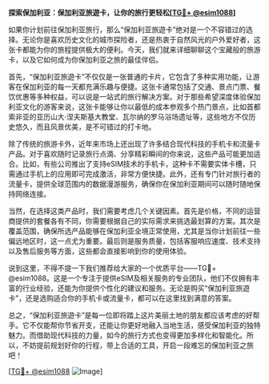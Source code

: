 **探索保加利亚：保加利亚旅遊卡，让你的旅行更轻松[[TG💪+ @esim1088](https://t.me/s/esim1088)]**

如果你计划前往保加利亚旅行，那么“保加利亚旅遊卡”绝对是一个不容错过的选择。无论你是喜欢历史文化的城市探险者，还是热衷于自然风光的户外爱好者，这张卡都能为你的旅程提供极大的便利。今天，我们就来详细聊聊这个宝藏般的旅游卡，以及它如何成为你保加利亚之旅的最佳伴侣。

首先，“保加利亚旅遊卡”不仅仅是一张普通的卡片，它包含了多种实用功能，让游客在保加利亚的每一天都充满乐趣与便捷。这张卡通常包括了交通、景点门票、餐饮优惠等多种权益，可以说是一站式的旅行解决方案。对于那些希望深度体验保加利亚文化的游客来说，这张卡能够让你以最低的成本参观多个热门景点，比如首都索非亚的亚历山大·涅夫斯基大教堂、瓦尔纳的罗马浴场遗址等，这些地方不仅历史悠久，而且风景优美，是不可错过的打卡地。

除了传统的旅游卡外，近年来市场上还出现了许多结合现代科技的手机卡和流量卡产品。对于喜欢随时记录旅行点滴、分享精彩瞬间的你来说，这些产品可能更加适合。比如，有些公司推出了支持eSIM技术的手机卡，这种卡不需要实体卡槽，只需通过手机上的应用即可完成激活，非常方便快捷。此外，还有专门针对旅行者的流量卡，提供全球范围内的数据漫游服务，确保你在保加利亚期间可以随时随地保持网络连接。

当然，在选择这类产品时，我们需要考虑几个关键因素。首先是价格，不同的运营商提供的套餐各有不同，你需要根据自己的实际需求来挑选最划算的方案。其次是覆盖范围，确保所选产品能够在保加利亚全境正常使用，尤其是当你计划前往一些偏远地区时，这一点尤为重要。最后则是服务质量，包括客服响应速度、技术支持以及售后服务等方面，这些都会直接影响到你的使用体验。

说到这里，不得不提一下我们推荐给大家的一个优质平台——TG💪+ @esim1088。这是一个专注于提供eSIM及相关服务的专业团队，他们不仅拥有丰富的行业经验，还能为你提供个性化的建议和服务。无论是购买“保加利亚旅遊卡”，还是选购适合你的手机卡或流量卡，都可以在这里找到满意的答案。

总之，“保加利亚旅遊卡”是每一位即将踏上这片美丽土地的朋友都应该考虑的好帮手。它不仅能帮你节省开支，还能让你更好地融入当地生活，感受保加利亚的独特魅力。而借助现代科技的力量，如今的旅行方式也变得更加多样化和智能化。所以，不妨提前规划好你的行程，带上合适的工具，开启一段难忘的保加利亚之旅吧！

[[TG💪+ @esim1088](https://t.me/s/esim1088) ![Image](https://i.postimg.cc/4NQfJmqS/Snipaste-2025-05-13-00-14-12.png)]